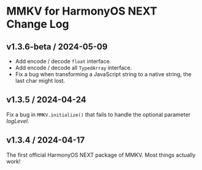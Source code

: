 # MMKV for HarmonyOS NEXT Change Log

## v1.3.6-beta / 2024-05-09
* Add encode / decode `float` interface.
* Add encode / decode all `TypedArray` interface.
* Fix a bug when transforming a JavaScript string to a native string, the last char might lost.

## v1.3.5 / 2024-04-24
Fix a bug in `MMKV.initialize()` that fails to handle the optional parameter _logLevel_.

## v1.3.4 / 2024-04-17

The first official HarmonyOS NEXT package of MMKV. Most things actually work!

